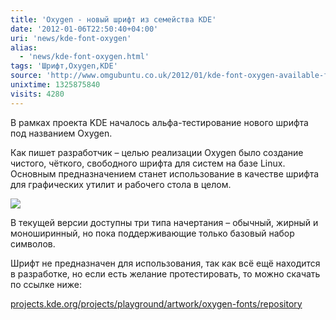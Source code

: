 ```yaml
---
title: 'Oxygen - новый шрифт из семейства KDE'
date: '2012-01-06T22:50:40+04:00'
uri: 'news/kde-font-oxygen'
alias: 
  - 'news/kde-font-oxygen.html'
tags: 'Шрифт,Oxygen,KDE'
source: 'http://www.omgubuntu.co.uk/2012/01/kde-font-oxygen-available-for-testing/'
unixtime: 1325875840
visits: 4280
---
```

В рамках проекта KDE началось альфа-тестирование нового шрифта под названием Oxygen.

Как пишет разработчик – целью реализации Oxygen было создание чистого, чёткого, свободного шрифта для систем на базе Linux. Основным предназначением станет использование в качестве шрифта для графических утилит и рабочего стола в целом.

[![](img/2012/01/06/22-00/oxygen-6648381093-o.jpg)](img/2012/01/06/22-00/oxygen-6648381093-o.jpg)

В текущей версии доступны три типа начертания – обычный, жирный и моноширинный, но пока поддерживающие только базовый набор символов.

Шрифт не предназначен для использования, так как всё ещё находится в разработке, но если есть желание протестировать, то можно скачать по ссылке ниже:

[projects.kde.org/projects/playground/artwork/oxygen-fonts/repository](https://projects.kde.org/projects/playground/artwork/oxygen-fonts/repository)

